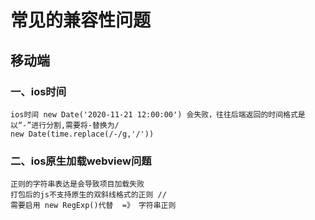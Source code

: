 # 常见的兼容性问题

## 移动端

### 一、ios时间

    ios时间 new Date('2020-11-21 12:00:00') 会失败，往往后端返回的时间格式是以“-”进行分割,需要将-替换为/
    new Date(time.replace(/-/g,'/'))

### 二、ios原生加载webview问题


    正则的字符串表达是会导致项目加载失败
    打包后的js不支持原生的双斜线格式的正则 //
    需要启用 new RegExp()代替  =》 字符串正则
